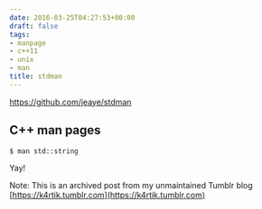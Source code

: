 ```yaml
---
date: 2016-03-25T04:27:53+00:00
draft: false
tags:
- manpage
- c++11
- unix
- man
title: stdman
---
```


https://github.com/jeaye/stdman



## C++ man pages

    $ man std::string

Yay!

Note: This is an archived post from my unmaintained Tumblr blog [https://k4rtik.tumblr.com](https://k4rtik.tumblr.com)
